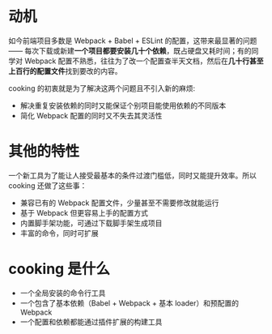 <!-- toc -->

# 动机

如今前端项目多数是 Webpack + Babel + ESLint 的配置，这带来最显著的问题 —— 每次下载或新建**一个项目都要安装几十个依赖**，既占硬盘又耗时间；有的同学对 Webpack 配置不熟悉，往往为了改一个配置查半天文档，然后在**几十行甚至上百行的配置文件**找到要改的内容。

cooking 的初衷就是为了解决这两个问题且不引入新的麻烦:

- 解决重复安装依赖的同时又能保证个别项目能使用依赖的不同版本
- 简化 Webpack 配置的同时又不失去其灵活性

# 其他的特性

一个新工具为了能让人接受最基本的条件过渡门槛低，同时又能提升效率。所以 cooking 还做了这些事：

- 兼容已有的 Webpack 配置文件，少量甚至不需要修改就能运行
- 基于 Webpack 但更容易上手的配置方式
- 内置脚手架功能，可通过下载脚手架生成项目
- 丰富的命令，同时可扩展


# cooking 是什么
- 一个全局安装的命令行工具
- 一个包含了基本依赖（Babel + Webpack + 基本 loader）和预配置的 Webpack
- 一个配置和依赖都能通过插件扩展的构建工具
